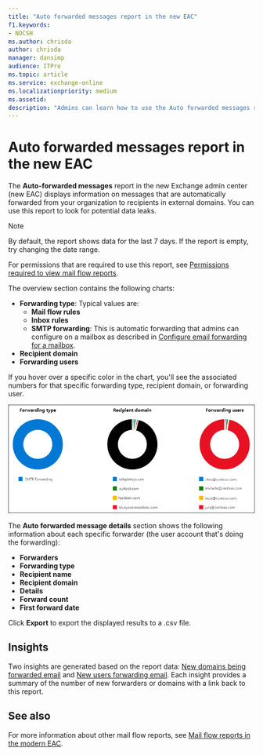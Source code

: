 ```yaml
---
title: "Auto forwarded messages report in the new EAC"
f1.keywords:
- NOCSH
ms.author: chrisda
author: chrisda
manager: dansimp
audience: ITPro
ms.topic: article
ms.service: exchange-online
ms.localizationpriority: medium
ms.assetid:
description: "Admins can learn how to use the Auto forwarded messages report in the new Exchange admin center to see the internal senders and external recipients of forwarded messages from your organization."
---
```


# Auto forwarded messages report in the new EAC

The **Auto-forwarded messages** report in the new Exchange admin center (new EAC) displays information on messages that are automatically forwarded from your organization to recipients in external domains. You can use this report to look for potential data leaks.

> [!NOTE]
> By default, the report shows data for the last 7 days. If the report is empty, try changing the date range.
>
> For permissions that are required to use this report, see [Permissions required to view mail flow reports](mail-flow-reports.md#permissions-required-to-view-mail-flow-reports).

The overview section contains the following charts:

- **Forwarding type**: Typical values are:
  - **Mail flow rules**
  - **Inbox rules**
  - **SMTP forwarding**: This is automatic forwarding that admins can configure on a mailbox as described in [Configure email forwarding for a mailbox](../../recipients-in-exchange-online/manage-user-mailboxes/configure-email-forwarding.md).
- **Recipient domain**
- **Forwarding users**

If you hover over a specific color in the chart, you'll see the associated numbers for that specific forwarding type, recipient domain, or forwarding user.

![Overview of the Auto forwarded messages report.](../../media/mfr-auto-forwarded-messages-report.png)

The **Auto forwarded message details** section shows the following information about each specific forwarder (the user account that's doing the forwarding):

- **Forwarders**
- **Forwarding type**
- **Recipient name**
- **Recipient domain**
- **Details**
- **Forward count**
- **First forward date**

Click **Export** to export the displayed results to a .csv file.

## Insights

Two insights are generated based on the report data: [New domains being forwarded email](../mail-flow-insights/mfi-new-domains-being-forwarded-email-insight.md) and [New users forwarding email](../mail-flow-insights/mfi-new-users-forwarding-email-insight.md). Each insight provides a summary of the number of new forwarders or domains with a link back to this report.

## See also

For more information about other mail flow reports, see [Mail flow reports in the modern EAC](mail-flow-reports.md).